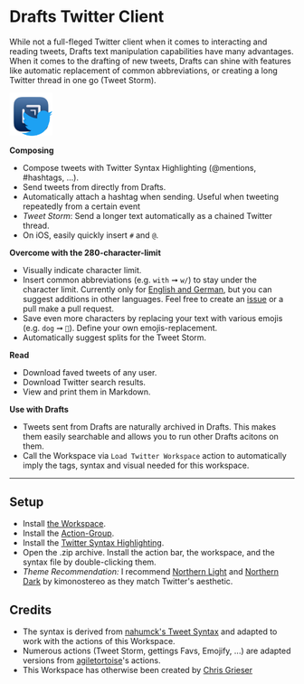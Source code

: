 # Drafts Twitter Client
While not a full-fleged Twitter client when it comes to interacting and reading tweets, Drafts text manipulation capabilities have many advantages. When it comes to the drafting of new tweets, Drafts can shine with features like automatic replacement of common abbreviations, or creating a long Twitter thread in one go (Tweet Storm).

<img src="https://github.com/chrisgrieser/twitter-workspace-for-drafts/blob/main/Draft%20+%20Twitter.png?raw=true" alt="Icon for Drafts Twitter Client" width=15% height=15%>

**Composing**
- Compose tweets with Twitter Syntax Highlighting (@mentions, #hashtags, ...).
- Send tweets from directly from Drafts.
- Automatically attach a hashtag when sending. Useful when tweeting repeatedly from a certain event
- _Tweet Storm_: Send a longer text automatically as a chained Twitter thread.
- On iOS, easily quickly insert `#` and `@`.

**Overcome with the 280-character-limit**
- Visually indicate character limit.
- Insert common abbreviations (e.g. `with` ➞  `w/`) to stay under the character limit. Currently only for [English and German](https://github.com/chrisgrieser/twitter-workspace-for-drafts/blob/main/shorten_list.csv), but you can suggest  additions in other languages. Feel free to create an [issue](https://github.com/chrisgrieser/twitter-workspace-for-drafts/issues) or a pull make a pull request.
-  Save even more characters by replacing your text with various emojis (e.g. `dog` ➞ `🐶`). Define your own emojis-replacement.
-  Automatically suggest splits for the Tweet Storm.

**Read**
- Download faved tweets of any user.
- Download Twitter search results.
- View and print them in Markdown.

**Use with Drafts**
- Tweets sent from Drafts are naturally archived in Drafts. This makes them easily searchable and allows you to run other Drafts acitons on them.
- Call the Workspace via `Load Twitter Workspace` action to automatically imply the tags, syntax and visual needed for this workspace.

---

## Setup
- Install [the Workspace](https://actions.getdrafts.com/w/1mN).
- Install the [Action-Group](https://actions.getdrafts.com/g/1mP).
- Install the [Twitter Syntax Highlighting](https://actions.getdrafts.com/s/1mM).
- Open the .zip archive. Install the action bar, the workspace, and the syntax file by double-clicking them. 
- _Theme Recommendation:_ I recommend [Northern Light](https://actions.getdrafts.com/t/1jC) and [Northern Dark](https://actions.getdrafts.com/t/1jD) by kimonostereo as they match Twitter's aesthetic. 

## Credits
- The syntax is derived from [nahumck's Tweet Syntax](https://actions.getdrafts.com/s/1iw) and adapted to work with the actions of this Workspace.
- Numerous actions (Tweet Storm, gettings Favs, Emojify, ...) are adapted versions from [agiletortoise](https://agiletortoise.com/)'s actions.
- This Workspace has otherwise been created by [Chris Grieser](https://chris-grieser.de/)
